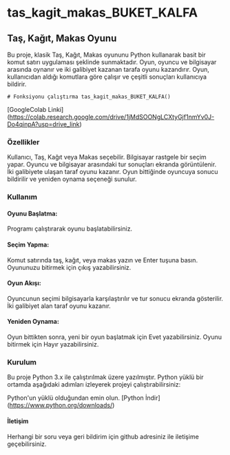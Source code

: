 # tas_kagit_makas_BUKET_KALFA
## Taş, Kağıt, Makas Oyunu
Bu proje, klasik Taş, Kağıt, Makas oyununu Python kullanarak basit bir komut satırı uygulaması şeklinde sunmaktadır. Oyun, oyuncu ve bilgisayar arasında oynanır ve iki galibiyet kazanan tarafa oyunu kazandırır. Oyun, kullanıcıdan aldığı komutlara göre çalışır ve çeşitli sonuçları kullanıcıya bildirir.

`# Fonksiyonu çalıştırma
tas_kagit_makas_BUKET_KALFA()`

[GoogleColab Linki] (https://colab.research.google.com/drive/1jMdSOONgLCXtyGjf1nmYv0J-Do4qinpA?usp=drive_link)
### Özellikler
Kullanıcı, Taş, Kağıt veya Makas seçebilir.
Bilgisayar rastgele bir seçim yapar.
Oyuncu ve bilgisayar arasındaki tur sonuçları ekranda görüntülenir.
İki galibiyete ulaşan taraf oyunu kazanır.
Oyun bittiğinde oyuncuya sonucu bildirilir ve yeniden oynama seçeneği sunulur.
### Kullanım
#### Oyunu Başlatma:
Programı çalıştırarak oyunu başlatabilirsiniz.
#### Seçim Yapma:
Komut satırında taş, kağıt, veya makas yazın ve Enter tuşuna basın.
Oyununuzu bitirmek için çıkış yazabilirsiniz.
#### Oyun Akışı:
Oyuncunun seçimi bilgisayarla karşılaştırılır ve tur sonucu ekranda gösterilir.
İki galibiyet alan taraf oyunu kazanır.
#### Yeniden Oynama:
Oyun bittikten sonra, yeni bir oyun başlatmak için Evet yazabilirsiniz.
Oyunu bitirmek için Hayır yazabilirsiniz.

### Kurulum
Bu proje Python 3.x ile çalıştırılmak üzere yazılmıştır. Python yüklü bir ortamda aşağıdaki adımları izleyerek projeyi çalıştırabilirsiniz:

Python'un yüklü olduğundan emin olun. [Python İndir] (https://www.python.org/downloads/)

#### İletişim
Herhangi bir soru veya geri bildirim için github adresiniz ile iletişime geçebilirsiniz.
